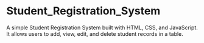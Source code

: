 # Student_Registration_System
A simple Student Registration System built with HTML, CSS, and JavaScript.  It allows users to add, view, edit, and delete student records in a table. 
